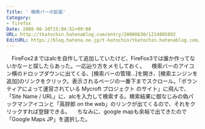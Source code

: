 ```yaml
---
Title: ' 検索バーの拡張'
Category:
- firefox
Date: 2008-06-30T15:04:52+09:00
URL: http://tkatochin.hatenablog.com/entry/20080630/1214805892
EditURL: https://blog.hatena.ne.jp/t-katochin/tkatochin.hatenablog.com/atom/entry/6653586347154754665
---
```


　FireFox2まではalcを自作して追加していたけど、FireFox3では誰か作ってないかなーと探したらあった。一応辿り方をメモしておく。
　検索バーのアイコン横のドロップダウンに出てくる、[検索バーの管理...]を開き、[検索エンジンを追加]のリンクをクリック。表示されるページの一番下までスクロール。「ボランティアによって運営されている Mycroft プロジェクト のサイト」に飛んで、「Site Name / URL」に、alcを入力して検索する。検索結果に御なじみの偽パックマンアイコンと「英辞郎 on the web」のリンクが出てくるので、それをクリックすれば登録できる。
　ちなみに、google mapも余裕で出てきたので「Google Maps JP」を選択した。
